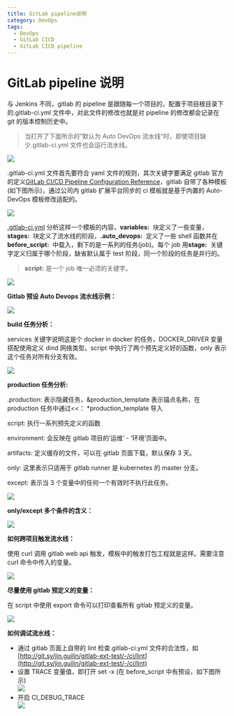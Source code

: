 ```yaml
---
title: GitLab pipeline说明
category: DevOps
tags:
  - DevOps
  - GitLab CICD
  - GitLab CICD pipeline
---
```


# GitLab pipeline 说明

与 Jenkins 不同，gitlab 的 pipeline 是跟随每一个项目的，配置于项目根目录下的.gitlab-ci.yml 文件中，对此文件的修改也就是对 pipeline 的修改都会记录在 git 的版本控制历史中。

> 当打开了下面所示的”默认为 Auto DevOps 流水线“时，即使项目缺少.gitlab-ci.yml 文件也会运行流水线。

![](./pipline/setting:cicd.png)

.gitlab-ci.yml 文件首先要符合 yaml 文件的规则，其次关键字要满足 gitlab 官方的定义[GitLab CI/CD Pipeline Configuration Reference](https://docs.gitlab.com/ee/ci/yaml/)，gitlab 自带了各种模板(如下图所示)，通过公司内 gitlab 扩展平台同步的 ci 模板就是基于内置的 Auto-DevOps 模板修改适配的。

![](./pipline/cicd_template.png)

[.gitlab-ci.yml](/download/attachments/24929794/.gitlab-ci.yml?version=1&modificationDate=1580895014414&api=v2) 分析这样一个模板的内容，**variables:**  块定义了一些变量，**stages:**  块定义了流水线的阶段，**.auto_devops:**  定义了一些 shell 函数并在**before_script:**  中载入，剩下的是一系列的任务(job)。每个 job 用**stage:**  关键字定义归属于哪个阶段，缺省默认属于 test 阶段，同一个阶段的任务是并行的。

> **script:** 是一个 job 唯一必须的关键字。

![](./pipline/job.png)

**Gitlab 预设 Auto Devops 流水线示例：**

![](./pipline/pipline_sample.png)

**build 任务分析：**

services 关键字说明这是个 docker in docker 的任务，DOCKER_DRIVER 变量搭配使用定义 dind 网络类型。script 中执行了两个预先定义好的函数，only 表示这个任务对所有分支有效。

![](./pipline/job_build.png)

**production 任务分析:**

.production: 表示隐藏任务，&production_template 表示锚点名称，在 production 任务中通过<<： \*production_template 导入

script: 执行一系列预先定义的函数

environment: 会反映在 gitlab 项目的’运维‘ - ’环境‘页面中。

artifacts: 定义缓存的文件，可以在 gitlab 页面下载，默认保存 3 天。

only: 这里表示只适用于 gitlab runner 是 kubernetes 的 master 分支。

except: 表示当 3 个变量中的任何一个有效时不执行此任务。

![](./pipline/job_production.png)

**only/except 多个条件的含义：**

![](./pipline/only_except.png)

**如何跨项目触发流水线：**

使用 curl 调用 gitlab web api 触发，模板中的触发打包工程就是这样。需要注意 curl 命令中传入的变量。

![](./pipline/trigger_build.png)

**尽量使用 gitlab 预定义的变量：**

在 script 中使用 export 命令可以打印查看所有 gitlab 预定义的变量。

![](./pipline/variables.png)

**如何调试流水线：**

- 通过 gitlab 页面上自带的 lint 检查.gitlab-ci.yml 文件的合法性，如[http://git.sy/jin.guilin/gitlab-ext-test/-/ci/lint](http://git.sy/jin.guilin/gitlab-ext-test/-/ci/lint)
- 设置 TRACE 变量值，即打开 set -x (在 before_script 中有预设，如下图所示)  
  ![](./pipline/trace.png)
- 开启 CI_DEBUG_TRACE  
  ![](./pipline/CI_DEBUG_TRACE.png)
